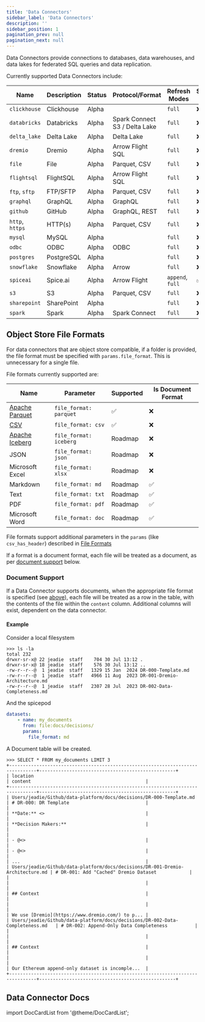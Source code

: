 ```yaml
---
title: 'Data Connectors'
sidebar_label: 'Data Connectors'
description: ''
sidebar_position: 1
pagination_prev: null
pagination_next: null
---
```


Data Connectors provide connections to databases, data warehouses, and data lakes for federated SQL queries and data replication.

Currently supported Data Connectors include:

| Name            | Description | Status | Protocol/Format                     | Refresh Modes    | Supports Inserts | Supports Documents |
| --------------- | ----------- | ------ | ----------------------------------- | ---------------- | ---------------- | ------------------ |
| `clickhouse`    | Clickhouse  | Alpha  |                                     | `full`           | ❌               | ❌                |
| `databricks`    | Databricks  | Alpha  | Spark Connect <br/> S3 / Delta Lake | `full`           | ❌               | ❌                |
| `delta_lake`    | Delta Lake  | Alpha  | Delta Lake                          | `full`           | ❌               | ❌                |
| `dremio`        | Dremio      | Alpha  | Arrow Flight SQL                    | `full`           | ❌               | ❌                |
| `file`          | File        | Alpha  | Parquet, CSV                        | `full`           | ❌               | ✅                |
| `flightsql`     | FlightSQL   | Alpha  | Arrow Flight SQL                    | `full`           | ❌               | ❌                |
| `ftp`, `sftp`   | FTP/SFTP    | Alpha  | Parquet, CSV                        | `full`           | ❌               | ✅                |
| `graphql`       | GraphQL     | Alpha  | GraphQL                             | `full`           | ❌               | ❌                |
| `github`        | GitHub      | Alpha  | GraphQL, REST                       | `full`           | ❌               | ❌                |
| `http`, `https` | HTTP(s)     | Alpha  | Parquet, CSV                        | `full`           | ❌               | ❌                |
| `mysql`         | MySQL       | Alpha  |                                     | `full`           | ❌               | ❌                |
| `odbc`          | ODBC        | Alpha  | ODBC                                | `full`           | ❌               | ❌                |
| `postgres`      | PostgreSQL  | Alpha  |                                     | `full`           | ❌               | ❌                |
| `snowflake`     | Snowflake   | Alpha  | Arrow                               | `full`           | ❌               | ❌                |
| `spiceai`       | Spice.ai    | Alpha  | Arrow Flight                        | `append`, `full` | ✅               | ❌                |
| `s3`            | S3          | Alpha  | Parquet, CSV                        | `full`           | ❌               | ✅                |
| `sharepoint`    | SharePoint  | Alpha  |                                     | `full`           | ❌               | ✅                |
| `spark`         | Spark       | Alpha  | Spark Connect                       | `full`           | ❌               | ❌                |

## Object Store File Formats
For data connectors that are object store compatible, if a folder is provided, the file format must be specified with `params.file_format`. This is unnecessary for a single file.

File formats currently supported are:

| Name                                          | Parameter               | Supported | Is Document Format |
| --------------------------------------------- | ----------------------- | --------- | ------------------ |
| [Apache Parquet](https://parquet.apache.org/) | `file_format: parquet`  | ✅        | ❌                |
| [CSV](/reference/file_format.md#csv)          | `file_format: csv`      | ✅        | ❌                |
| [Apache Iceberg](https://iceberg.apache.org/) | `file_format: iceberg`  | Roadmap   | ❌                |
| JSON                                          | `file_format: json`     | Roadmap   | ❌                |
| Microsoft Excel                               | `file_format: xlsx`     | Roadmap   | ❌                |
| Markdown                                      | `file_format: md`       | Roadmap   | ✅                |
| Text                                          | `file_format: txt`      | Roadmap   | ✅                |
| PDF                                           | `file_format: pdf`      | Roadmap   | ✅                |
| Microsoft Word                                | `file_format: doc`      | Roadmap   | ✅                |

File formats support additional parameters in the `params` (like `csv_has_header`) described in [File Formats](/reference/file_format)

If a format is a document format, each file will be treated as a document, as per [document support](#document-support) below.

### Document Support
If a Data Connector supports documents, when the appropriate file format is specified (see [above](#object-store-file-formats)), each file will be treated as a row in the table, with the contents of the file within the `content` column. Additional columns will exist, dependent on the data connector.

#### Example
Consider a local filesystem
```shell
>>> ls -la
total 232
drwxr-sr-x@ 22 jeadie  staff    704 30 Jul 13:12 .
drwxr-sr-x@ 18 jeadie  staff    576 30 Jul 13:12 ..
-rw-r--r--@  1 jeadie  staff   1329 15 Jan  2024 DR-000-Template.md
-rw-r--r--@  1 jeadie  staff   4966 11 Aug  2023 DR-001-Dremio-Architecture.md
-rw-r--r--@  1 jeadie  staff   2307 28 Jul  2023 DR-002-Data-Completeness.md
```

And the spicepod
```yaml
datasets:
    - name: my_documents
      from: file:docs/decisions/
      params:
        file_format: md
```
A Document table will be created.
```shell
>>> SELECT * FROM my_documents LIMIT 3
+--------------------------------------------------------------------------------+--------------------------------------------------+
| location                                                                       | content                                          |
+--------------------------------------------------------------------------------+--------------------------------------------------+
| Users/jeadie/Github/data-platform/docs/decisions/DR-000-Template.md            | # DR-000: DR Template                            |
|                                                                                | **Date:** <>                                     |
|                                                                                | **Decision Makers:**                             |                                            |
|                                                                                | - @<>                                            |
|                                                                                | - @<>                                            |
|                                                                                | ...                                              |
| Users/jeadie/Github/data-platform/docs/decisions/DR-001-Dremio-Architecture.md | # DR-001: Add "Cached" Dremio Dataset            |
|                                                                                |                                                  |
|                                                                                | ## Context                                       |
|                                                                                |                                                  |
|                                                                                | We use [Dremio](https://www.dremio.com/) to p... |
| Users/jeadie/Github/data-platform/docs/decisions/DR-002-Data-Completeness.md   | # DR-002: Append-Only Data Completeness          |
|                                                                                |                                                  |
|                                                                                | ## Context                                       |
|                                                                                |                                                  |
|                                                                                | Our Ethereum append-only dataset is incomple...  |
+--------------------------------------------------------------------------------+--------------------------------------------------+
```

## Data Connector Docs

import DocCardList from '@theme/DocCardList';

<DocCardList />
